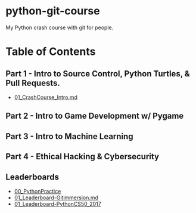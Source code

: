 # python-git-course
My Python crash course with git for people.

# Table of Contents

## Part 1 - Intro to Source Control, Python Turtles, & Pull Requests.
- [01_CrashCourse_Intro.md](https://github.com/darkmastermindz/python-git-course/blob/master/01_CrashCourse_Intro.md)

## Part 2 - Intro to Game Development w/ Pygame

## Part 3 - Intro to Machine Learning

## Part 4 - Ethical Hacking & Cybersecurity

## Leaderboards
- [00_PythonPractice](https://github.com/darkmastermindz/python-git-course/blob/master/00_Leaderboard-PythonPractice.md)
- [01_Leaderboard-Gitimmersion.md](https://github.com/darkmastermindz/python-git-course/blob/master/00_Leaderboard-Gitimmersion.md)
- [01_Leaderboard-PythonCS50_2017](https://github.com/darkmastermindz/python-git-course/blob/master/01_Leaderboard-PythonCS50_2017.md)
